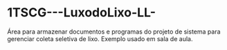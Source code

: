 # 1TSCG---LuxodoLixo-LL-
Área para armazenar documentos e programas do projeto de sistema para gerenciar coleta seletiva de lixo.
Exemplo usado em sala de aula.
